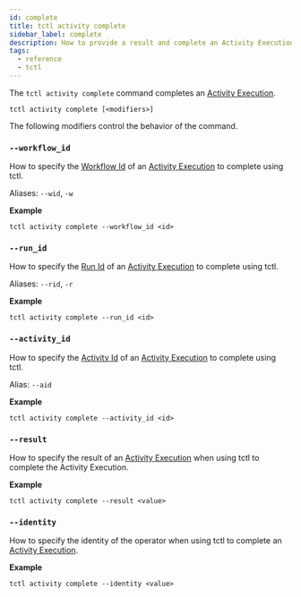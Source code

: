 ```yaml
---
id: complete
title: tctl activity complete
sidebar_label: complete
description: How to provide a result and complete an Activity Execution using tctl.
tags:
  - reference
  - tctl
---
```


The `tctl activity complete` command completes an [Activity Execution](/docs/concepts/what-is-an-activity-execution).

`tctl activity complete [<modifiers>]`

The following modifiers control the behavior of the command.

### `--workflow_id`

How to specify the [Workflow Id](/docs/concepts/what-is-a-workflow-id) of an [Activity Execution](/docs/concepts/what-is-an-activity-execution) to complete using tctl.

Aliases: `--wid`, `-w`

**Example**

```
tctl activity complete --workflow_id <id>
```

### `--run_id`

How to specify the [Run Id](/docs/concepts/what-is-a-run-id) of an [Activity Execution](/docs/concepts/what-is-an-activity-execution) to complete using tctl.

Aliases: `--rid`, `-r`

**Example**

```
tctl activity complete --run_id <id>
```

### `--activity_id`

How to specify the [Activity Id](/docs/concepts/what-is-an-activity-id) of an [Activity Execution](/docs/concepts/what-is-an-activity-execution) to complete using tctl.

Alias: `--aid`

**Example**

```
tctl activity complete --activity_id <id>
```

### `--result`

How to specify the result of an [Activity Execution](/docs/concepts/what-is-an-activity-execution) when using tctl to complete the Activity Execution.

**Example**

```
tctl activity complete --result <value>
```

### `--identity`

How to specify the identity of the operator when using tctl to complete an [Activity Execution](/docs/concepts/what-is-an-activity-execution).

**Example**

```
tctl activity complete --identity <value>
```
